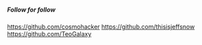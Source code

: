 ##### Follow for follow

https://github.com/cosmohacker
https://github.com/thisisjeffsnow
https://github.com/TeoGalaxy

